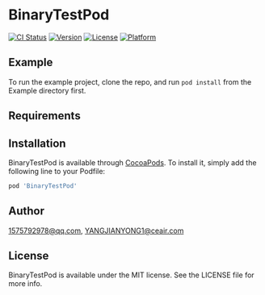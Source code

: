 # BinaryTestPod

[![CI Status](https://img.shields.io/travis/1575792978@qq.com/BinaryTestPod.svg?style=flat)](https://travis-ci.org/1575792978@qq.com/BinaryTestPod)
[![Version](https://img.shields.io/cocoapods/v/BinaryTestPod.svg?style=flat)](https://cocoapods.org/pods/BinaryTestPod)
[![License](https://img.shields.io/cocoapods/l/BinaryTestPod.svg?style=flat)](https://cocoapods.org/pods/BinaryTestPod)
[![Platform](https://img.shields.io/cocoapods/p/BinaryTestPod.svg?style=flat)](https://cocoapods.org/pods/BinaryTestPod)

## Example

To run the example project, clone the repo, and run `pod install` from the Example directory first.

## Requirements

## Installation

BinaryTestPod is available through [CocoaPods](https://cocoapods.org). To install
it, simply add the following line to your Podfile:

```ruby
pod 'BinaryTestPod'
```

## Author

1575792978@qq.com, YANGJIANYONG1@ceair.com

## License

BinaryTestPod is available under the MIT license. See the LICENSE file for more info.
